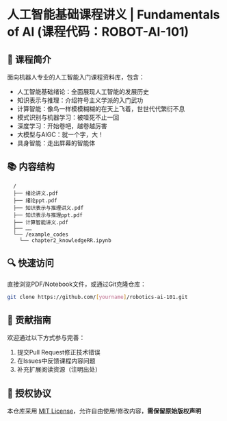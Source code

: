 

# 人工智能基础课程讲义 | Fundamentals of AI (课程代码：ROBOT-AI-101)

## 🚀 课程简介
面向机器人专业的人工智能入门课程资料库，包含：
- 人工智能基础绪论：全面展现人工智能的发展历史
- 知识表示与推理：介绍符号主义学派的入门武功
- 计算智能：像鸟一样模模糊糊的在天上飞着，世世代代繁衍不息
- 模式识别与机器学习：被噎死不止一回
- 深度学习：开始卷吧，越卷越厉害
- 大模型与AIGC：就一个字，大！
- 具身智能：走出屏幕的智能体

## 📚 内容结构
```
  /
  ├── 绪论讲义.pdf
  ├── 绪论ppt.pdf
  ├── 知识表示与推理讲义.pdf
  ├── 知识表示与推理ppt.pdf
  ├── 计算智能讲义.pdf
  ├── ……
  └── /example_codes
    └── chapter2_knowledgeRR.ipynb
```

## 🔍 快速访问
直接浏览PDF/Notebook文件，或通过Git克隆仓库：
```bash
git clone https://github.com/[yourname]/robotics-ai-101.git
```

## 📝 贡献指南
欢迎通过以下方式参与完善：
1. 提交Pull Request修正技术错误 
2. 在Issues中反馈课程内容问题
3. 补充扩展阅读资源（注明出处）

## 📄 授权协议
本仓库采用 [MIT License](LICENSE)，允许自由使用/修改内容，**需保留原始版权声明** 
